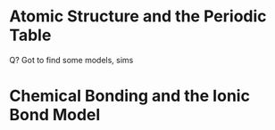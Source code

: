 Atomic Structure and the Periodic Table
=====================================
Q? Got to find some models, sims




Chemical Bonding and the Ionic Bond Model
=========================================
